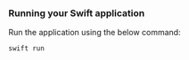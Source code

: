 ### Running your Swift application

Run the application using the below command:

```bash
swift run
```